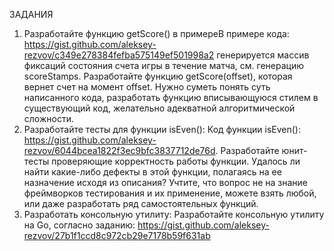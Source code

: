 ЗАДАНИЯ

1. Разработайте функцию getScore() в примереВ примере кода: https://gist.github.com/aleksey-rezvov/c349e278384fefba575149ef501998a2 генерируется массив фиксаций состояния счета игры в течение матча, см. генерацию scoreStamps. Разработайте функцию getScore(offset), которая вернет счет на момент offset. Нужно суметь понять суть написанного кода, разработать функцию вписывающуюся стилем в существующий код, желательно адекватной алгоритмической сложности.
2. Разработайте тесты для функции isEven(): Код функции isEven(): https://gist.github.com/aleksey-rezvov/6044bcea1822f3ec9bfc3837712de76d. Разработайте юнит-тесты проверяющие корректность работы функции. Удалось ли найти какие-либо дефекты в этой функции, полагаясь на ее назначение исходя из описания? Учтите, что вопрос не на знание фреймворков тестирования и их применение, можете взять любой, или даже разработать ряд самостоятельных функций.
3. Разработать консольную утилиту:
Разработайте консольную утилиту на Go, согласно заданию: https://gist.github.com/aleksey-rezvov/27b1f1ccd8c972cb29e7178b59f631ab
